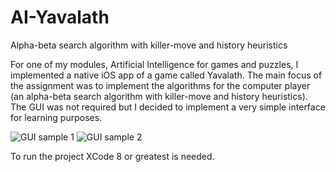 # AI-Yavalath
Alpha-beta search algorithm with killer-move and history heuristics

For one of my modules, Artificial Intelligence for games and puzzles, I implemented a native iOS app of a game called Yavalath. The main focus of the assignment was to implement the algorithms for the computer player (an alpha-beta search algorithm with killer-move and history heuristics). The GUI was not required but I decided to implement a very simple interface for learning purposes.

![GUI sample 1](https://github.com/samuelpf/AI-Yavalath/blob/master/Assignment2G/gui-example-1.jpg)
![GUI sample 2](https://github.com/samuelpf/AI-Yavalath/blob/master/Assignment2G/gui-example-2.jpg)

To run the project XCode 8 or greatest is needed.
